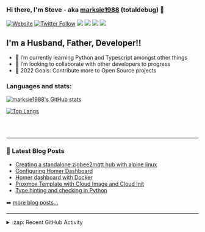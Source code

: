 ### Hi there, I'm Steve - aka [marksie1988][website] (totaldebug) 👋

[![Website](https://img.shields.io/website?label=totaldebug.uk&style=for-the-badge&url=https%3A%2F%2Ftotaldebug.uk)](https://totaldebug.uk)
[![Twitter Follow](https://img.shields.io/twitter/follow/marksie1988?color=1DA1F2&logo=twitter&style=for-the-badge)](https://twitter.com/intent/follow?original_referer=https%3A%2F%2Fgithub.com%marksie1988&screen_name=marksie1988)
[![](https://img.shields.io/badge/-@marksie1988-%23181717?style=for-the-badge&logo=github)](https://github.com/marksie1988)
[![](https://img.shields.io/badge/-@totaldebug-%23181717?style=for-the-badge&logo=github)](https://github.com/totaldebug)
[![](https://img.shields.io/badge/-@totaldebug-%23FF0000?style=for-the-badge&logo=youtube)][youtube]
[![](https://img.shields.io/badge/-@totaldebug-%230077B5?style=for-the-badge&logo=linkedin)][linkedin]

## I'm a Husband, Father, Developer!!

- 🌱 I’m currently learning Python and Typescript amongst other things
- 👯 I’m looking to collaborate with other developers to progress
- 🥅 2022 Goals: Contribute more to Open Source projects

### Languages and stats:

[![marksie1988's GitHub stats](https://github-readme-stats.vercel.app/api?username=marksie1988&show_icons=true&layout=compact&theme=dark)](https://github.com/marksie1988)

[![Top Langs](https://github-readme-stats.vercel.app/api/top-langs/?username=marksie1988&layout=compact&theme=dark)](https://github.com/marksie1988)

<br />
<br />

---

### 📕 Latest Blog Posts

<!-- BLOG-POST-LIST:START -->
- [Creating a standalone zigbee2mqtt hub with alpine linux](https://totaldebug.uk/posts/creating-standalone-zigbee2mqtt-hub-with-alpine-linux/)
- [Configuring Homer Dashboard](https://totaldebug.uk/posts/configuring-homer-dashboard/)
- [Homer dashboard with Docker](https://totaldebug.uk/posts/homer-dashboard-with-docker/)
- [Proxmox Template with Cloud Image and Cloud Init](https://totaldebug.uk/posts/proxmox-template-with-cloud-image-and-cloud-init/)
- [Type hinting and checking in Python](https://totaldebug.uk/posts/type-hinting-and-checking-in-python/)
<!-- BLOG-POST-LIST:END -->

➡️ [more blog posts...](https://totaldebug.uk/blog/)

---

<details>
  <summary>:zap: Recent GitHub Activity</summary>

<!--START_SECTION:activity-->
1. 🗣 Commented on [#875](https://github.com/totaldebug/atomic-calendar-revive/issues/875) in [totaldebug/atomic-calendar-revive](https://github.com/totaldebug/atomic-calendar-revive)
2. ❗️ Reopened issue [#875](https://github.com/totaldebug/atomic-calendar-revive/issues/875) in [totaldebug/atomic-calendar-revive](https://github.com/totaldebug/atomic-calendar-revive)
3. 🗣 Commented on [#875](https://github.com/totaldebug/atomic-calendar-revive/issues/875) in [totaldebug/atomic-calendar-revive](https://github.com/totaldebug/atomic-calendar-revive)
4. 🗣 Commented on [#834](https://github.com/totaldebug/atomic-calendar-revive/issues/834) in [totaldebug/atomic-calendar-revive](https://github.com/totaldebug/atomic-calendar-revive)
5. ❗️ Closed issue [#846](https://github.com/totaldebug/atomic-calendar-revive/issues/846) in [totaldebug/atomic-calendar-revive](https://github.com/totaldebug/atomic-calendar-revive)
<!--END_SECTION:activity-->

</details>

[website]: https://totaldebug.uk
[twitter]: https://twitter.com/marksie1988
[youtube]: https://www.youtube.com/channel/UCEvfqr8PBoLTc6FiitXrWCQ
[linkedin]: https://linkedin.com/in/marksie1988
